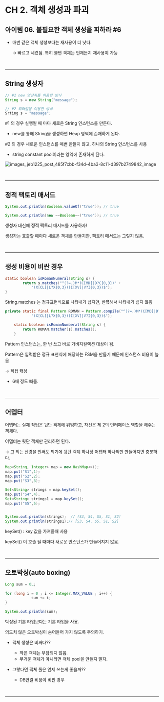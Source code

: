 # CH 2. 객체 생성과 파괴

## **아이템 06. 불필요한 객체 생성을 피하라 #6**

- 매번 같은 객체 생성보다는 재사용이 더 낫다.
    
    → 빠르고 세련됨. 특히 불변 객체는 언제든지 재사용이 가능
 
<br>
 
---

## **String 생성자**

```java
// #1 new 연산자를 이용한 방식 
String s = new String("message");

// #2 리터럴을 이용한 방식
Srting s = "message";
```

#1 의 경우 실행될 때 마다 새로운 String 인스턴스를 만든다.

- new를 통해 String을 생성하면 Heap 영역에 존재하게 된다.

#2 의 경우 새로운 인스턴스를 매번 만들지 않고, 하나의 String 인스턴스를 사용

- string constant pool이라는 영역에 존재하게 된다.

![images_jeb1225_post_485f7cbb-f34d-4ba3-8c11-d397b2749842_image](https://user-images.githubusercontent.com/55054505/211319423-535816e9-2e78-4e96-be13-21f2ce608470.png)



<br>

---

## **정적 팩토리 매서드**

```java
System.out.println(Boolean.valueOf("true")); // true

System.out.println(new ~~Boolean~~("true")); // true
```

생성자 대신에 정적 팩토리 매서드를 사용하자!

생성자는 호출할 때마다 새로운 객체를 만들지만, 팩토리 매서드는 그렇지 않음.

<br>

---

## **생성 비용이 비싼 경우**

```java
static boolean isRomanNumeral(String s) {
		return s.matches("^(?=.)M*(C[MD]|D?C{0,3})" +
		    "(X[CL]|L?X{0,3})(I[XV]|V?I{0,3})$");
}
```

String.matches 는 정규표현식으로 나타내기 쉽지만, 반복해서 나타내기 쉽지 않음

```java
private static final Pattern ROMAN = Pattern.compile("^(?=.)M*(C[MD]|D?C{0,3})" +
            "(X[CL]|L?X{0,3})(I[XV]|V?I{0,3})$");

    static boolean isRomanNumberal(String s) {
        return ROMAN.matcher(s).matches();
    }
```

Pattern 인스턴스는, 한 번 쓰고 바로 가비지컬렉션 대상이 됨.

Pattern은 입력받은 정규 표현식에 해당하는 FSM을 만들기 때문에 인스턴스 비용이 높음 

→ 직접 캐싱

- 6배 정도 빠름.

<br>

---

## **어뎁터**

어뎁터는 실제 작업은 뒷단 객체에 위임하고, 자신은 제 2의 인터페이스 역할을 해주는 객체다.

어뎁터는 뒷단 객체만 관리하면 된다. 

→ 그 외는 신경을 안써도 되기에 뒷단 객체 하나당 어뎁터 하나씩만 만들어지면 충분하다.

```java
Map<String, Integer> map = new HashMap<>();
map.put("S1",1);
map.put("S2",2);
map.put("S3",3);

Set<String> strings = map.keySet();
map.put("S4",4);    
Set<String> strings1 = map.keySet();
map.put("S5",5);

       
System.out.println(strings);  // [S3, S4, S5, S1, S2]
System.out.println(strings1);// [S3, S4, S5, S1, S2]
```

keySet() : key 값을 가져올때 사용

keySet() 이 호출 될 때마다 새로운 인스턴스가 만들어지지 않음.

<br>

---


## **오토박싱(auto boxing)**

```java
Long sum = 0L;
        
for (long i = 0 ; i <= Integer.MAX_VALUE ; i++) {
            sum += i;
}
        
System.out.println(sum);
```

박싱된 기본 타입보다는 기본 타입을 사용.

의도치 않은 오토박싱이 숨어들어 가지 않도록 주의하기.

- 객체 생성은 비싸다??
    - 작은 객체는 부담되지 않음.
    - 무거운 객체가 아니라면 객체 pool을 만들지 말자.

- 그렇다면 객체 풀은 언제 쓰는게 좋을까??
    - DB연결 비용이 비싼 경우

<br>

---

